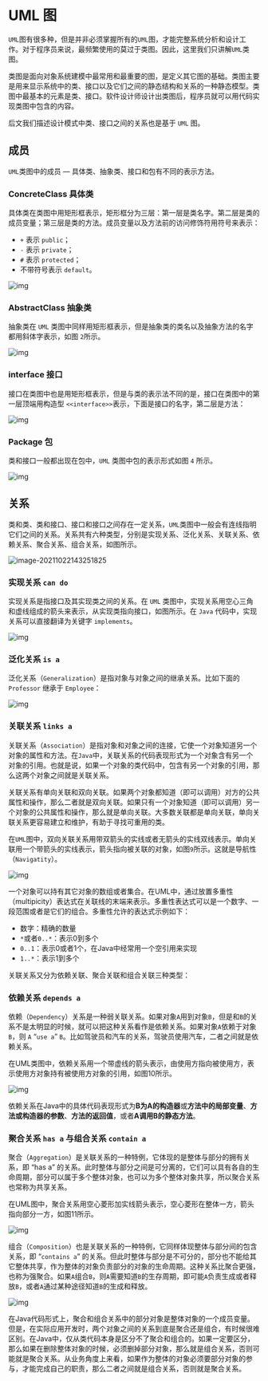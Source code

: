 # UML 图

`UML`图有很多种，但是并非必须掌握所有的`UML`图，才能完整系统分析和设计工作。对于程序员来说，最频繁使用的莫过于类图。因此，这里我们只讲解`UML`类图。

类图是面向对象系统建模中最常用和最重要的图，是定义其它图的基础。类图主要是用来显示系统中的类、接口以及它们之间的静态结构和关系的一种静态模型。类图中最基本的元素是类、接口。软件设计师设计出类图后，程序员就可以用代码实现类图中包含的内容。

后文我们描述设计模式中类、接口之间的关系也是基于 `UML` 图。

## 成员

`UML`类图中的成员 — 具体类、抽象类、接口和包有不同的表示方法。

### ConcreteClass 具体类

具体类在类图中用矩形框表示，矩形框分为三层：第一层是类名字。第二层是类的成员变量；第三层是类的方法。成员变量以及方法前的访问修饰符用符号来表示：

+ `+` 表示 `public`；
+ `-` 表示 `private`；
+ `#` 表示 `protected`；
+ 不带符号表示 `default`。

![img](assets/v2-71b22158f5b09dffa57a123d72ec4653_1440w.jpg)

### AbstractClass 抽象类

抽象类在 `UML` 类图中同样用矩形框表示，但是抽象类的类名以及抽象方法的名字都用斜体字表示，如图 `2`所示。

![img](assets/v2-5c69cd9ff703377f7bbf37cee8199451_1440w.jpg)

### interface 接口

接口在类图中也是用矩形框表示，但是与类的表示法不同的是，接口在类图中的第一层顶端用构造型 `<<interface>>`表示，下面是接口的名字，第二层是方法：

![img](assets/v2-e39bdff5514c38e7797848372ac51365_1440w.jpg)

### Package 包

类和接口一般都出现在包中，`UML` 类图中包的表示形式如图 `4` 所示。

![img](assets/v2-b421c9c15219feba7dd9cf7681070682_1440w.jpg)

## 关系

类和类、类和接口、接口和接口之间存在一定关系，`UML`类图中一般会有连线指明它们之间的关系。关系共有六种类型，分别是实现关系、泛化关系、关联关系、依赖关系、聚合关系、组合关系，如图所示。

![image-20211022143251825](assets/image-20211022143251825.png)

### 实现关系 `can do`

实现关系是指接口及其实现类之间的关系。在 `UML` 类图中，实现关系用空心三角和虚线组成的箭头来表示，从实现类指向接口，如图所示。在 `Java` 代码中，实现关系可以直接翻译为关键字 `implements`。

![img](assets/v2-616c153ec74d496a811ac50c83c3653c_1440w.jpg)

### 泛化关系 `is a`

泛化关系（`Generalization`）是指对象与对象之间的继承关系。比如下面的 `Professor` 继承于 `Employee`：

![img](assets/v2-04064db11797cf36229d67407fea1b83_1440w.jpg)

### 关联关系 `links a`

关联关系（`Association`）是指对象和对象之间的连接，它使一个对象知道另一个对象的属性和方法。在`Java`中，关联关系的代码表现形式为一个对象含有另一个对象的引用。也就是说，如果一个对象的类代码中，包含有另一个对象的引用，那么这两个对象之间就是关联关系。

关联关系有单向关联和双向关联。如果两个对象都知道（即可以调用）对方的公共属性和操作，那么二者就是双向关联。如果只有一个对象知道（即可以调用）另一个对象的公共属性和操作，那么就是单向关联。大多数关联都是单向关联，单向关联关系更容易建立和维护，有助于寻找可重用的类。

在`UML`图中，双向关联关系用带双箭头的实线或者无箭头的实线双线表示。单向关联用一个带箭头的实线表示，箭头指向被关联的对象，如图`9`所示。这就是导航性（`Navigatity`）。

![img](assets/v2-3f331f3dc075abb4215413014688638f_1440w.jpg)

一个对象可以持有其它对象的数组或者集合。在UML中，通过放置多重性（multipicity）表达式在关联线的末端来表示。多重性表达式可以是一个数字、一段范围或者是它们的组合。多重性允许的表达式示例如下：

+ 数字：精确的数量
+ `*`或者`0..*`：表示0到多个
+ `0..1`：表示0或者1个，在Java中经常用一个空引用来实现
+ `1..*`：表示1到多个

关联关系又分为依赖关联、聚合关联和组合关联三种类型：

### 依赖关系 `depends a`

依赖（`Dependency`）关系是一种弱关联关系。如果对象`A`用到对象`B`，但是和`B`的关系不是太明显的时候，就可以把这种关系看作是依赖关系。如果对象`A`依赖于对象`B`，则 `A` “`use a`” `B`。比如驾驶员和汽车的关系，驾驶员使用汽车，二者之间就是依赖关系。

在UML类图中，依赖关系用一个带虚线的箭头表示，由使用方指向被使用方，表示使用方对象持有被使用方对象的引用，如图10所示。

![img](assets/v2-431e044bbf26778a20dd788968e22aac_1440w.jpg)

依赖关系在Java中的具体代码表现形式为**B为A的构造器**或**方法中的局部变量**、**方法或构造器的参数**、**方法的返回值**，或者**A调用B的静态方法**。

### 聚合关系 `has a` 与组合关系 `contain a`

聚合（`Aggregation`）是关联关系的一种特例，它体现的是整体与部分的拥有关系，即 “has a” 的关系。此时整体与部分之间是可分离的，它们可以具有各自的生命周期，部分可以属于多个整体对象，也可以为多个整体对象共享，所以聚合关系也常称为共享关系。

在UML图中，聚合关系用空心菱形加实线箭头表示，空心菱形在整体一方，箭头指向部分一方，如图11所示。

![img](assets/v2-82cb160ed1566d1d04ea320575b54d5f_1440w.jpg)

组合（`Composition`）也是关联关系的一种特例，它同样体现整体与部分间的包含关系，即 “`contains a`” 的关系。但此时整体与部分是不可分的，部分也不能给其它整体共享，作为整体的对象负责部分的对象的生命周期。这种关系比聚合更强，也称为强聚合。如果`A`组合`B`，则`A`需要知道`B`的生存周期，即可能`A`负责生成或者释放`B`，或者`A`通过某种途径知道`B`的生成和释放。

![img](assets/v2-e651244eeca9c0881cbdd2add429e850_1440w.jpg)

在Java代码形式上，聚合和组合关系中的部分对象是整体对象的一个成员变量。但是，在实际应用开发时，两个对象之间的关系到底是聚合还是组合，有时候很难区别。在Java中，仅从类代码本身是区分不了聚合和组合的。如果一定要区分，那么如果在删除整体对象的时候，必须删掉部分对象，那么就是组合关系，否则可能就是聚合关系。从业务角度上来看，如果作为整体的对象必须要部分对象的参与，才能完成自己的职责，那么二者之间就是组合关系，否则就是聚合关系。